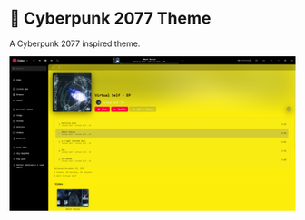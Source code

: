 # 🚧  Cyberpunk 2077 Theme

A Cyberpunk 2077 inspired theme.

![image](https://github.com/ClaudioPerroni/cider-cyberpunk/blob/main/preview.png)
